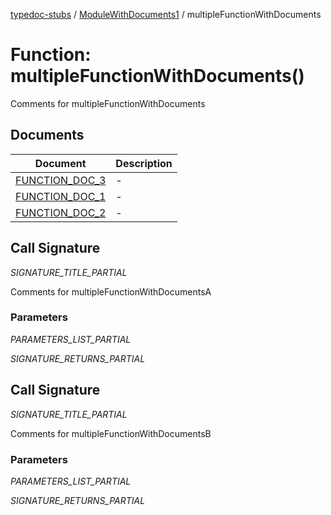 [typedoc-stubs](../../README.md) / [ModuleWithDocuments1](../README.md) / multipleFunctionWithDocuments

# Function: multipleFunctionWithDocuments()

Comments for multipleFunctionWithDocuments

## Documents

| Document | Description |
| ------ | ------ |
| [FUNCTION\_DOC\_3](documents/FUNCTION_DOC_3.md) | - |
| [FUNCTION\_DOC\_1](documents/FUNCTION_DOC_1.md) | - |
| [FUNCTION\_DOC\_2](documents/FUNCTION_DOC_2.md) | - |

## Call Signature

_SIGNATURE_TITLE_PARTIAL_

Comments for multipleFunctionWithDocumentsA

### Parameters

_PARAMETERS_LIST_PARTIAL_

_SIGNATURE_RETURNS_PARTIAL_

## Call Signature

_SIGNATURE_TITLE_PARTIAL_

Comments for multipleFunctionWithDocumentsB

### Parameters

_PARAMETERS_LIST_PARTIAL_

_SIGNATURE_RETURNS_PARTIAL_
